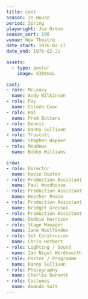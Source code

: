 ```yaml
---
title: Loot
season: In House
period: Spring
playwright: Joe Orton
season_sort: 100
venue: New Theatre
date_start: 1976-02-17
date_end: 1976-02-21

assets:
  - type: poster
    image: S38tmxL

cast:
- role: McLeavy
  name: Andy Wilkinson
- role: Fay
  name: Eileen Coan
- role: Hal
  name: Fred Butters
- role: Dennis
  name: Danny Sullivan
- role: Truscott
  name: Stephen Hopker
- role: Meadows
  name: Bobby Williams

crew:
- role: Director
  name: Kevin Buxton
- role: Production Assistant
  name: Paul Woodhouse
- role: Production Assistant
  name: Heather Peace
- role: Production Assistant
  name: Bridget Gresson
- role: Production Assistant
  name: Debbie Harrison
- role: Stage Manager
  name: Jane Woolfenden
- role: Set Construcion
  name: Chris Herbert
- role: Lighting / Sound
  name: Ian Nigel Wordsworth
- role: Poster / Programme
  name: Danny Sullivan
- role: Photography
  name: Charlie Dunnett
- role: Costumes
  name: Amanda Salt
---
```

